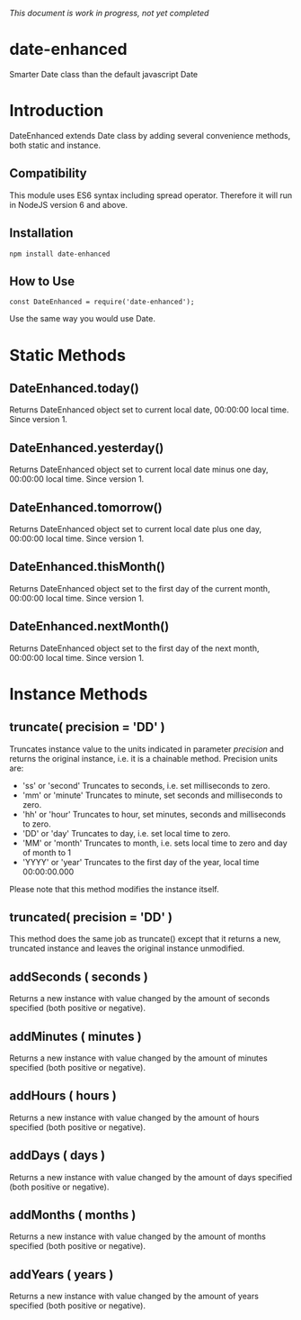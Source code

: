 *This document is work in progress, not yet completed*

# date-enhanced

Smarter Date class than the default javascript Date

# Introduction

DateEnhanced extends Date class by adding several convenience methods, both static and instance.

## Compatibility

This module uses ES6 syntax including spread operator. Therefore it will run in NodeJS version 6 and above.

## Installation

    npm install date-enhanced

## How to Use

    const DateEnhanced = require('date-enhanced');

Use the same way you would use Date.

# Static Methods

## DateEnhanced.today()

Returns DateEnhanced object set to current local date, 00:00:00 local time. Since version 1.

## DateEnhanced.yesterday()

Returns DateEnhanced object set to current local date minus one day, 00:00:00 local time. Since version 1.

## DateEnhanced.tomorrow()

Returns DateEnhanced object set to current local date plus one day, 00:00:00 local time. Since version 1.

## DateEnhanced.thisMonth()

Returns DateEnhanced object set to the first day of the current month, 00:00:00 local time. Since version 1.

## DateEnhanced.nextMonth()

Returns DateEnhanced object set to the first day of the next month, 00:00:00 local time. Since version 1.

# Instance Methods

## truncate( precision = 'DD' )

Truncates instance value to the units indicated in parameter _precision_ and returns the original instance, i.e. it is a chainable
method. Precision units are:

  - 'ss' or 'second'
    Truncates to seconds, i.e. set milliseconds to zero.
  - 'mm' or 'minute'
    Truncates to minute, set seconds and milliseconds to zero. 
  - 'hh' or 'hour'
    Truncates to hour, set minutes, seconds and milliseconds to zero.
  - 'DD' or 'day'
    Truncates to day, i.e. set local time to zero.
  - 'MM' or 'month'
    Truncates to month, i.e. sets local time to zero and day of month to 1
  - 'YYYY' or 'year'
    Truncates to the first day of the year, local time 00:00:00.000

Please note that this method modifies the instance itself.

## truncated( precision = 'DD' )

This method does the same job as truncate() except that it returns a new, truncated instance 
and leaves the original instance unmodified.

## addSeconds ( seconds ) 

Returns a new instance with value changed by the amount of seconds specified (both positive or negative).

## addMinutes ( minutes )

Returns a new instance with value changed by the amount of minutes specified (both positive or negative).

## addHours   ( hours )  

Returns a new instance with value changed by the amount of hours specified (both positive or negative).

## addDays    ( days )   

Returns a new instance with value changed by the amount of days specified (both positive or negative).

## addMonths  ( months ) 

Returns a new instance with value changed by the amount of months specified (both positive or negative).

## addYears   ( years )  

Returns a new instance with value changed by the amount of years specified (both positive or negative).
